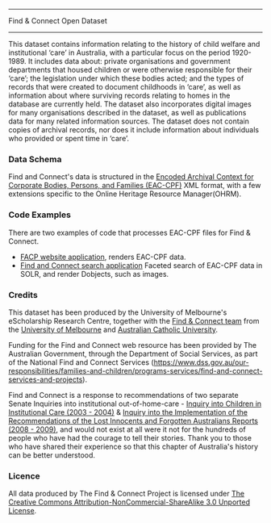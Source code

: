 *****************************
Find & Connect Open Dataset 
*****************************

This dataset contains information relating to the history of child welfare and institutional ‘care’ in Australia, with a particular focus on the period 1920- 1989. It includes data about: private organisations and government departments that housed children or were otherwise responsible for their ‘care’; the legislation under which these bodies acted; and the types of records that were created to document childhoods in ‘care’, as well as information about  where surviving records relating to homes in the database are currently held. The dataset also incorporates digital images for many organisations described in the dataset, as well as publications data for many related information sources.
The dataset does not contain copies of archival records, nor does it include information about individuals who provided or spent time in ‘care’.
 
### Data Schema
Find and Connect's data is structured in the [Encoded Archival Context for Corporate Bodies, Persons, and Families (EAC-CPF)](http://eac.staatsbibliothek-berlin.de/) XML format, with a few extensions specific to the Online Heritage Resource Manager(OHRM). 

### Code Examples
There are two examples of code that processes EAC-CPF files for Find & Connect.
* [FACP website application](https://github.com/esrc-unimelb/facp-app), renders EAC-CPF data.
* [Find and Connect search application](https://github.com/esrc-unimelb/facp-search) Faceted search of EAC-CPF data in SOLR, and render Dobjects, such as images.

### Credits
This dataset has been produced by the University of Melbourne's eScholarship Research Centre, together with the [Find & Connect team](http://www.findandconnect.gov.au/about/credits/) from the [University of Melbourne](http://unimelb.edu.au) and [Australian Catholic University](http://www.acu.edu.au).

Funding for the Find and Connect web resource has been provided by The Australian Government, through the Department of Social Services, as part of the National Find and Connect Services (https://www.dss.gov.au/our-responsibilities/families-and-children/programs-services/find-and-connect-services-and-projects).

Find and Connect is a response to recommendations of two separate Senate Inquiries into institutional out-of-home-care - [Inquiry into Children in Institutional Care (2003 - 2004)](https://www.findandconnect.gov.au/ref/australia/biogs/FE00079b.htm) & [Inquiry into the Implementation of the Recommendations of the Lost Innocents and Forgotten Australians Reports (2008 - 2009)](https://www.findandconnect.gov.au/ref/australia/biogs/FE00078b.htm), and would not exist at all were it not for the hundreds of people who have had the courage to tell their stories. Thank you to those who have shared their experience so that this chapter of Australia's history can be better understood.

### Licence
All data produced by The Find & Connect Project is licensed under [The Creative Commons Attribution-NonCommercial-ShareAlike 3.0 Unported License](https://creativecommons.org/licenses/by-nc-sa/3.0/au/).
